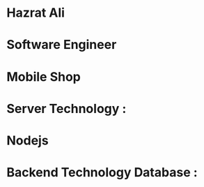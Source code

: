 # Hazrat Ali
# Software Engineer
# Mobile Shop


# Server Technology :
# Nodejs

# Backend Technology Database :


